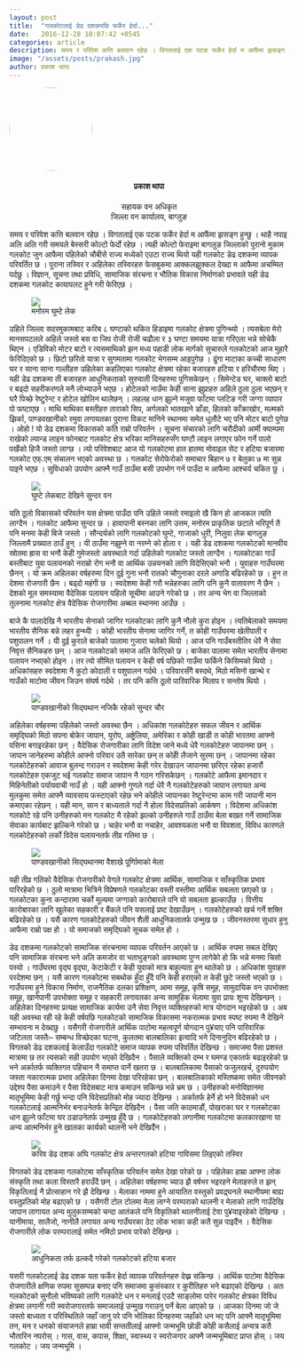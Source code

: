 ```yaml
---
layout: post
title:  "गलकोटलाई डेढ दशकपछि फर्केर हेर्दा..."
date:   2016-12-28 10:07:42 +0545
categories: article
description: समय र परिवेश कत्ति बलवान रहेछ । विगतलाई एक पटक फर्केर हेर्दा म आफैंमा झसङ्ग हुन्छु । थाहै नपाइ अलि अलि गरी समयले बेस्सरी कोल्टो फेर्दो रहेछ । ...| Galkot News, Khabar, Information
image: "/assets/posts/prakash.jpg"
author: प्रकाश थापा
---
```


<div class="auth"><img src="/assets/posts/prakash.jpg" height="150px;" width="150px;" style="border-radius: 50%;"> <h4 align="center">प्रकाश थापा</h4><p align="center" style="font-size: 14px"> सहायक वन अधिकृत<br>
जिल्ला वन कार्यालय, बाग्लुङ</p></div>
समय र परिवेश कत्ति बलवान रहेछ । विगतलाई एक पटक फर्केर हेर्दा म आफैंमा झसङ्ग हुन्छु । थाहै नपाइ अलि अलि गरी समयले बेस्सरी कोल्टो फेर्दो रहेछ । त्यही कोल्टो फेराइमा बागलुङ जिल्लाको पुरानो मुकाम गलकोट जुन आफैमा पहिलेको चौबीसे राज्य मध्येको एउटा राज्य थियो यही गलकोट डेढ दशकमा व्यापक परिवर्तित छ । पुराना तस्विर र अहिलेका तस्विरहरु फेसबुकमा आक्कलझुक्कल देख्दा म आफैमा अचम्मित पर्दछु । विज्ञान, सूचना तथा प्रविधि, सामाजिक संरचना र भौतिक विकास निर्माणको प्रभावले यही डेढ दशकमा गलकोट कायापलट हुने गरी फेरिएछ । 

<figure><img src="/assets/posts/galkot2.jpg"><figcaption>मनोरम घुम्टे लेक</figcaption></figure>

उहिले जिल्ला सदरमुकामबाट करिब ८ घण्टाको थकित हिडाइमा गलकोट क्षेत्रमा पुगिन्थ्यो । त्यसबेला मेरो मानसपटलले अहिले जस्तो बस वा जिप रोजी रोजी चढौला  र ३ घण्टा समयमा  यात्रा गरिएला भन्ने सोचेकै थिएन । एडिविको मोटर बाटो र त्यसमाथिको झन मध्य पहाडी लोक मार्गको सुचारुले गलकोटको आज मुहारै फेरिदिएको छ । छिटो छरितो यात्रा र सुगमतामा गलकोट भेगसम्म आइपुगेछ । ढुंगा माटाका कच्ची साधारण घर र साना साना गल्लीहरु उहिलेका कहलिएका गलकोट क्षेत्रमा रहेका बजारहरु हटिया र हरिचौरमा थिए । यही डेढ दशकमा ती बजारहरु आधुनिकताको सुरुवाती दिनहरुमा पुगिसकेछन् । सिमेन्टेड घर, चाक्लो बाटो र बढ्दो सहरीकरणले मनै लोभ्याउने भएछ । होटेलको नाउँमा केही साना झुप्राहरु अहिले ठुला ठुला भएछन् र घरै पिच्छे रेष्टुरेन्ट र होटेल खोलिन थालेछन् । लहलह धान झुल्ने मजुवा फाँटमा प्लटिङ गरी जग्गा व्यापार पो फष्टाएछ । माथि माथिका बस्तीहरु ताराको सिप, अर्गलको भातखाने डाँडा, हिलको काँक्राखोर, मल्मको झिर्का, पाण्डवखानीको रमुवा लगायतका पुराना विकट मानिने स्थानमा समेत धुलौटे भए पनि मोटर बाटो पुगेछ । ओहो ! यो डेढ दशकमा विकासको कति राम्रो परिवर्तन । सूचना संचारको लागि चरौदीको आर्मी क्याम्पमा राखेको ल्यान्ड लाइन फोनबाट गलकोट क्षेत्र भरिका मानिसहरुसँग घण्टौ लाइन लगाएर फोन गर्ने पालो पर्खेको हिजै जस्तो लाग्छ । त्यो परिवेशबाट आज यो गलकोटमा हात हातमा मोवाइल सेट र हटिया बजारमा गलकोट एफ्.एम् संचालन भएको अवस्था छ । गलकोट सेरोफेरोको समाचार बिहान ७ र बेलुका ७ मा सुन्न पाइने भएछ । सुविधाको उपयोग आफ्नै गाउँ ठाउँमा बसी उपभोग गर्न पाउँदा म आफैमा आश्चर्य चकित छु । 

<figure><img src="/assets/posts/galkot3.jpg"><figcaption>घुम्टे लेकबाट देखिने सुन्दर वन</figcaption></figure>

यति ठूलो विकासको परिवर्तन यस क्षेत्रमा पाउँदा पनि उहिले जस्तो रमाइलो खै किन हो आजकल त्यति लाग्दैन । गलकोट आफैमा सुन्दर छ । हावापानी बस्नका लागि उत्तम, मनोरम प्राकृतिक छटाले भरिपूर्ण तै पनि मनमा केही बिजे जस्तो । सौन्दर्यको लागि गलकोटको घुम्टे, गाजाको धुरी, निलुवा लेक बागलुङ जिल्लामै प्रख्यात ठाउँ हुन् । यी ठाउँमा नझुम्ने वा नरम्ने को होला र । यही डेढ दशकमा गलकोटको मानवीय स्रोतमा ह्रास वा भनौ केही गुमेजस्तो अवस्थाले गर्दा उहिलेको गलकोट जस्तो लाग्दैन । गलकोटका गाउँ बस्तीबाट युवा पलायनको नराम्रो रोग भनौ वा आर्थिक उन्नयनको लागि विदेसिएको भनौ । युवाहरु गाउँघरमा छैनन् । यो क्रम अहिलका वर्षहरुमा दिन दुई गुना भनौ रातको चौगुनाका दरले अगाडि बढिरहेको छ । हुन त देशमा रोजगारी छैन । बढ्दो महंगी छ । स्वदेशमा केही गरौ भन्नेहरुका लागि पनि कुनै वातावरण नै छैन । देशको मूल समस्यामा वैदेसिक पलायन पहिलो सूचीमा आउने गरेको छ । तर अन्य भेग वा जिल्लाको तुलनामा गलकोट क्षेत्र वैदेसिक रोजगारीमा अब्बल स्थानमा आउँछ । 

बाजे कै पालादेखि नै भारतीय सेनाको जागिर गलकोटका लागि कुनै नौलो कुरा होइन । त्यतिबेलाको समयमा भारतीय सैनिक बन्ने लहर हुन्थ्योे । कोही भारतीय सेनामा जागिर गर्ने, त कोही गाउँघरमा खेतीपाती र पशुपालन गर्ने । यी दुई कुराले बाजेको पालामा गुजारा चलेको थियो । आज पनि गाउँबस्तीतिर धेरै नै सेवा निवृत्त सैनिकहरु छन् । आज गलकोटको समाज अलि फेरिएको छ । बाजेका पालामा समेत भारतीय सेनामा पलायन नभएको होइन । तर त्यो सीमित पलायन र केही वर्ष पछिको गाउँमा फर्किने किसिमको थियो । अधिकांसहरु स्वदेशमा नै कुटो कोदाली र पशुपालन गर्दथे । परिवारसँगै बस्दथे, मिठो मसिनो खान्थे र गाउँको माटोमा जीवन जिउन संघर्ष गर्दथे । तर पनि कत्ति ठूलो पारिवारिक मिलाप र सन्तोष थियो ।
<figure><img src="/assets/posts/galkot5.jpg"><figcaption>पाण्डवखानीको सिद्घथान नजिकै रहेको सुन्दर चौर</figcaption></figure>

अहिलेका वर्षहरुमा पहिलेको जस्तो अवस्था छैन । अधिकांश गलकोटेहरु सफल जीवन र आर्थिक समृद्घिको मिठो सपना बोकेर जापान, युरोप, अष्ट्रेलिया, अमेरिका र कोही खाडी त कोही भारतमा आफ्नो पसिना बगाइरहेका छन् । वैदेसिक रोजगारीका लागि विदेश जाने मध्ये धेरै गलकोटेहरु जापानमा छन् । जापान जानेहरुमा कोहीले आफ्नो परिवार उतै सारेका छन् त कोहीे लैजाने सुरमा छन् । जापानमा रहेका गलकोटेहरुको आवाज बुलन्द गराउन र स्वदेशमा केही गरेर देखाउन जापानमा छरिएर रहेका हजारौं गलकोटेहरु एकजुट भई गलकोट समाज जापान नै गठन गरिसकेछन् । गलकोटे आफैमा इमानदार र मिहिनेतीको पर्यायवाची नाउँ हो । यही आफ्नो गुणले गर्दा धेरै नै गलकोटेहरुको जापान लगायत अन्य मुलकुमा समेत आफ्नै व्यावसाय फस्टाएको रहेछ भने कोहीले जापानका रेष्टुरेन्टमा काम गरी जापानी मान कमाएका रहेछन् । यही मान, सान र बाध्यताले गर्दा नै होला विदेसप्रतिको आर्कषण । विदेशमा अधिकांश गलकोटे रहे पनि उनीहरुको मन गलकोट मै रहेको झल्को उनीहरुले गाउँ ठाउँमा बेला बखत गर्ने सामाजिक सेवाका कार्यबाट झल्किने गरेको छ । चाहेर भनौ वा नचाहेर, आवश्यकता भनौ वा विवशता, विविध कारणले गलकोटेहरुको लर्को विदेस पलायनतर्फ तीव्र गतिमा छ । 

<figure><img src="/assets/posts/galkot4.jpg"><figcaption>पाण्डवखानीको सिद्घथानमा वैशाखे पूर्णिामाको मेला</figcaption></figure>

यही तीव्र गतिको वैदेसिक रोजगारीको वेगले गलकोट क्षेत्रमा आर्थिक, सामाजिक र साँस्कृतिक प्रभाव पारिरहेको छ । ठुलो मात्रामा भित्रिने विप्रेषणले गलकोटका वस्ती वस्तीमा आर्थिक सबलता छाएको छ । गलकोटका कुना कन्दारामा चर्को मूल्यमा जग्गाको कारोबारले पनि यो सबलता झल्काउँछ । वित्तीय कारोबारका लागि खुलेका सहकारी र बैंकले पनि यसलाई प्रष्ट देखाउँछन् । गलकोटेहरुको खर्च गर्ने शक्ति बढिरहेको छ । यसै कारण गलकोटेहरुको जीवन शैली आधुनिकतातर्फ उन्मुख छ । जीवनस्तरमा सुधार हुनु आफैमा राम्रो पक्ष हो । यो समाजको समृद्घिको सूचक समेत हो ।  

डेढ दशकमा  गलकोटको सामाजिक संरचनामा व्यापक परिवर्तन आएको छ । आर्थिक रुपमा सबल देखिए पनि सामाजिक संरचना भने अलि कमजोर वा भताभुङ्गको अवस्थामा पुग्न लागेकोे हो कि भन्ने मनमा चिसो पस्यो । गाउँघरमा वृद्घ वृद्घा, केटाकेटी र केही युवाको मात्र बाहुल्यता हुन थालेको छ । अधिकांश युवाहरु परदेशमा  छन् । यसै कारण गलकोटमा सबथोक हुँदा हुँदै पनि केही हराएको त केही छुटे जस्तो भएको छ । गाउँघरमा हुने विकास निर्माण, राजनैतिक दलका प्रशिक्षण, आमा समूह, कृषि समूह, सामुदायिक वन उपभोक्ता समूह, खानेपानी उपभोक्ता समूह र सहकारी लगायतका अन्य सामुहिक भेलामा युवा प्रायः शून्य देखिन्छन् । अहिलेका दिनहरुमा प्रत्यक्ष सामाजिक कार्यमा उनै सेवा निवृत्त व्यक्तिहरुको मात्र योगदान भइरहेको छ । अब यही अवस्था रही रहे केही वर्षपछि गलकोटको सामाजिक विकासमा नकरात्मक प्रभाव स्पष्ट रुपमा नै देखिने सम्भावना म देख्दछु । यसैगरी रोजगारीले आर्थिक पाटोमा महत्वपूर्ण योगदान पु¥याए पनि पारिवारिक जटिलता जस्तैः– सम्बन्ध विच्छेदका घटना, कुलतमा बालबालिका इत्यादि भने दिनानुदिन बढिरहेको छ । विगतको डेढ दशकलाई केलाउँदा गलकोटे समाज व्यापक रुपमा परिवर्तित देखिन्छ । समाजमा पैसा प्रशस्त मात्रामा छ तर त्यसको सही उपयोग भएको देखिदैन । पैसाले व्यक्तिको दम्भ र घमण्ड एकातर्फ बढाइरहेको छ भने अर्कातर्फ व्यक्तिगत पहिचान नै समाप्त पार्ने खतरा छ । बालबालिकामा पैसाको फजुलखर्च, दुरुपयोग जस्ता नकारात्मक प्रभाव अहिलेका दिनमा देखा परिरहेका छन् । बालबालिकाको मस्तिष्कमा समेत जीवनको उद्देश्य पैसा कमाउने र पैसा विदेसबाट मात्र कमाउन सकिन्छ भन्ने भ्रम छ । उनीहरुको मनोविज्ञानमा मातृभूमिमा केही गर्छु भन्दा पनि विदेसप्रतिको मोह ज्यादा देखिन्छ । अर्कातर्फ हेर्ने हो भने विदेसको धन गलकोटलाई आत्मनिर्भर बनाउनेतर्फ केन्द्रित देखिदैन । पैसा जति काठमाडौं, पोखराका घर र गलकोटका धान झुल्ने फाँटमा घर ठडाउनेतर्फ उन्मुख हुँदै छ । गलकोटेहरुको लगानीमा गलकोटमा कलकारखाना या अन्य आत्मनिर्भर हुने खालका कार्यको थालनी भने देखिदैंन ।

<figure><img src="/assets/posts/galkot1.jpg"><figcaption>करिव डेढ दशक अघि गलकोट क्षेत्र अन्तरगतको हटिया गाविसमा लिइएको तस्विर</figcaption></figure>
विगतको डेढ दशकमा गलकोटमा साँस्कृतिक परिवर्तन समेत देखा परेको छ । पहिलेका हाम्रा आफ्ना लोक संस्कृति तथा कला विस्तारै हराउँदै छन् । अहिलेका वर्षहरुमा च्याउ झै वर्षभर भइरहने मेलाहरुले त झन् विकृतिलाई नै प्रोत्साहान गरे झै देखिन्छ । मेलाका नाममा हुने आयातित वस्तुको प्रवद्र्घनले स्थानीयमा बाह्य वस्तुप्रतिको मोह बढाएको छ । यसैगरी टोल टोलमा मेला लाग्ने परम्पराको थालनी र मेलाको लागि गाउँदेखि जापान लागायत अन्य मुलुकसम्मको चन्दा आतंकले पनि विकृतिको थालनीलाई टेवा पु¥याइरहेको देखिन्छ । यानीमाया, सालैजो, नानीलै लगायत अन्य गाउँघरका ठेट लोक भाका कही कतै सुन्न पाइदैंन । वैदेसिक रोजगारीले लोक परम्परालाई समेत नमिठो प्रभाव पारेको देखिन्छ । 
<figure><img src="/assets/posts/galkot6.jpg"><figcaption>आधुनिकता तर्फ ढल्कदै गरेको गलकोटको हटिया बजार</figcaption></figure>
यसरी गलकोटलाई डेढ दशक यता फर्केर हेर्दा व्यापक परिवर्तनहरु देख्न सकिन्छ । आर्थिक पाटोमा वैदेसिक रोजगारीले क्षणिक रुपमा सुसम्पन्न बनाए पनि समाजमा कुसंस्कार र कुरीतिहरु भने बढाएको देखिन्छ । अतः गलकोटको सुनौलो भविष्यको लागि गलकोटे धन र मनलाई एउटै साङ्लोमा पारेर गलकोट क्षेत्रका विविध क्षेत्रमा लगानी गरी स्वरोजगारतर्फ समाजलाई उन्मुख गराउनु पर्ने बेला आएको छ । आजका दिनमा जो जे जस्तो बाध्यता र परिस्थितिले जहाँ जानु परे पनि भोलिका दिनहरुमा जहाँको धन भए पनि आफ्नै मातृभूमिमा तन, मन र धनको संयाजनले हाम्रा भावी सन्ततीलाई आफ्नो जन्मभूमि छोडी कोही कसैलाई अन्यत्र कतै भौतारिन नपरोस् । गास, वास, कपास, शिक्षा, स्वास्थ्य र स्वरोजगार आफ्नै जन्मभूमिबाट प्राप्त होस् ।
जय गलकोट । जय जन्मभूमि ।
